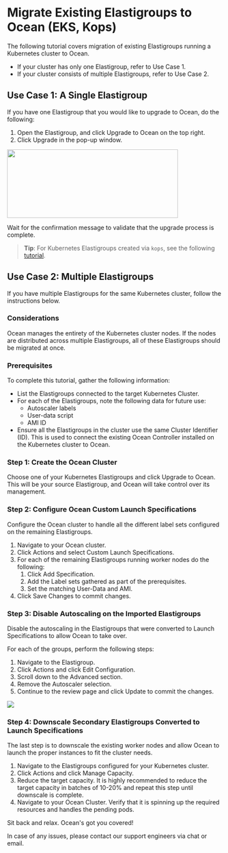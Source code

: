 # Migrate Existing Elastigroups to Ocean (EKS, Kops)

The following tutorial covers migration of existing Elastigroups running a Kubernetes cluster to Ocean.

- If your cluster has only one Elastigroup, refer to Use Case 1.
- If your cluster consists of multiple Elastigroups, refer to Use Case 2.

## Use Case 1: A Single Elastigroup

If you have one Elastigroup that you would like to upgrade to Ocean, do the following:

1. Open the Elastigroup, and click Upgrade to Ocean on the top right.
2. Click Upgrade in the pop-up window.

<img src="/ocean/_media/tutorials-migrate-existingeg-foreks-01.png" width="400" height="160" />

Wait for the confirmation message to validate that the upgrade process is complete.

> **Tip**: For Kubernetes Elastigroups created via `kops`, see the following [tutorial](ocean/tools-and-integrations/kops/migrate-cluster).

## Use Case 2: Multiple Elastigroups

If you have multiple Elastigroups for the same Kubernetes cluster, follow the instructions below.

### Considerations

Ocean manages the entirety of the Kubernetes cluster nodes. If the nodes are distributed across multiple Elastigroups, all of these Elastigroups should be migrated at once.

### Prerequisites

To complete this tutorial, gather the following information:

- List the Elastigroups connected to the target Kubernetes Cluster.
- For each of the Elastigroups, note the following data for future use:
  - Autoscaler labels
  - User-data script
  - AMI ID
- Ensure all the Elastigroups in the cluster use the same Cluster Identifier (ID). This is used to connect the existing Ocean Controller installed on the Kubernetes cluster to Ocean.

### Step 1: Create the Ocean Cluster

Choose one of your Kubernetes Elastigroups and click Upgrade to Ocean. This will be your source Elastigroup, and Ocean will take control over its management.

### Step 2: Configure Ocean Custom Launch Specifications

Configure the Ocean cluster to handle all the different label sets configured on the remaining Elastigroups.

1. Navigate to your Ocean cluster.
2. Click Actions and select Custom Launch Specifications.
3. For each of the remaining Elastigroups running worker nodes do the following:
   1. Click Add Specification.
   2. Add the Label sets gathered as part of the prerequisites.
   3. Set the matching User-Data and AMI.
4. Click Save Changes to commit changes.

### Step 3: Disable Autoscaling on the Imported Elastigroups

Disable the autoscaling in the Elastigroups that were converted to Launch Specifications to allow Ocean to take over.

For each of the groups, perform the following steps:

1. Navigate to the Elastigroup.
2. Click Actions and click Edit Configuration.
3. Scroll down to the Advanced section.
4. Remove the Autoscaler selection.
5. Continue to the review page and click Update to commit the changes.

<img src="/ocean/_media/tutorials-migrate-existingeg-foreks-02.png" />

### Step 4: Downscale Secondary Elastigroups Converted to Launch Specifications

The last step is to downscale the existing worker nodes and allow Ocean to launch the proper instances to fit the cluster needs.

1. Navigate to the Elastigroups configured for your Kubernetes cluster.
2. Click Actions and click Manage Capacity.
3. Reduce the target capacity. It is highly recommended to reduce the target capacity in batches of 10-20% and repeat this step until downscale is complete.
4. Navigate to your Ocean Cluster. Verify that it is spinning up the required resources and handles the pending pods.

Sit back and relax. Ocean's got you covered!

In case of any issues, please contact our support engineers via chat or email.
